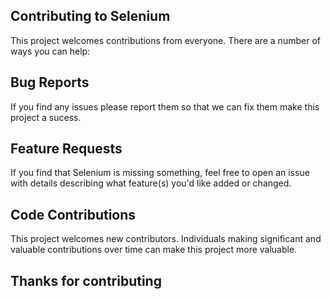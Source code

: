 ## **Contributing to Selenium**

This project welcomes contributions from everyone. There are a number of ways you can help:

## Bug Reports
If you find any issues please report them so that we can fix them make this project a sucess.

## Feature Requests
If you find that Selenium is missing something, feel free to open an issue with details describing what feature(s) you'd like added or changed.

## Code Contributions
This project welcomes new contributors. Individuals making significant and valuable contributions over time can make this project more valuable.

## **Thanks for contributing**
